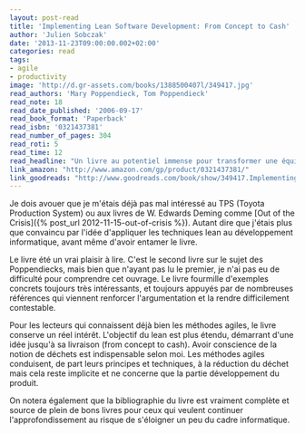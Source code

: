 ```yaml
---
layout: post-read
title: 'Implementing Lean Software Development: From Concept to Cash'
author: 'Julien Sobczak'
date: '2013-11-23T09:00:00.002+02:00'
categories: read
tags:
- agile
- productivity
image: 'http://d.gr-assets.com/books/1388500407l/349417.jpg'
read_authors: 'Mary Poppendieck, Tom Poppendieck'
read_note: 18
read_date_published: '2006-09-17'
read_book_format: 'Paperback'
read_isbn: '0321437381'
read_number_of_pages: 304
read_roti: 5
read_time: 12
read_headline: "Un livre au potentiel immense pour transformer une équipe ou le développement d'un produit. Un de mes meilleurs livres !"
link_amazon: "http://www.amazon.com/gp/product/0321437381/"
link_goodreads: "http://www.goodreads.com/book/show/349417.Implementing_Lean_Software_Development"
---
```



Je dois avouer que je m'étais déjà pas mal intéressé au TPS (Toyota Production System) ou aux livres de W. Edwards Deming comme [Out of the Crisis]({% post_url 2012-11-15-out-of-crisis %}). Autant dire que j'étais plus que convaincu par l'idée d'appliquer les techniques lean au développement informatique, avant même d'avoir entamer le livre.

Le livre été un vrai plaisir à lire. C'est le second livre sur le sujet des Poppendiecks, mais bien que n'ayant pas lu le premier, je n'ai pas eu de difficulté pour comprendre cet ouvrage. Le livre fourmille d'exemples concrets toujours très intéressants, et toujours appuyés par de nombreuses références qui viennent renforcer l'argumentation et la rendre difficilement contestable.

Pour les lecteurs qui connaissent déjà bien les méthodes agiles, le livre conserve un réel intérêt. L'objectif du lean est plus étendu, démarrant d'une idée jusqu'à sa livraison (from concept to cash). Avoir conscience de la notion de déchets est indispensable selon moi. Les méthodes agiles conduisent, de part leurs principes et techniques, à la réduction du déchet mais cela reste implicite et ne concerne que la partie développement du produit.

On notera également que la bibliographie du livre est vraiment complète et source de plein de bons livres pour ceux qui veulent continuer l'approfondissement au risque de s'éloigner un peu du cadre informatique.

